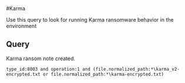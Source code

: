 #Karma

Use this query to look for running Karma ransomware behavior in the environment

## Query

Karma ransom note created.

```
type_id:8003 and operation:1 and (file.normalized_path:*\karma_v2-encrypted.txt or file.normalized_path:*\karma-encrypted.txt)
```